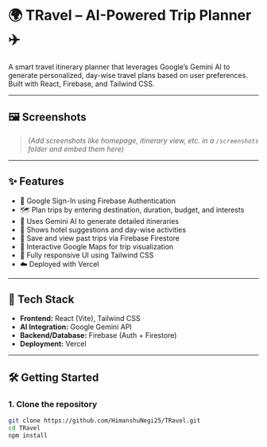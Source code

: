 # 🌍 TRavel – AI-Powered Trip Planner ✈️

A smart travel itinerary planner that leverages Google’s Gemini AI to generate personalized, day-wise travel plans based on user preferences. Built with React, Firebase, and Tailwind CSS.

---

## 🖼️ Screenshots

> *(Add screenshots like homepage, itinerary view, etc. in a `/screenshots` folder and embed them here)*

---

## ✨ Features

- 🔐 Google Sign-In using Firebase Authentication
- 🗺️ Plan trips by entering destination, duration, budget, and interests
- 🤖 Uses Gemini AI to generate detailed itineraries
- 🏨 Shows hotel suggestions and day-wise activities
- 💾 Save and view past trips via Firebase Firestore
- 📍 Interactive Google Maps for trip visualization
- 🎨 Fully responsive UI using Tailwind CSS
- ☁️ Deployed with Vercel

---

## 🧰 Tech Stack

- **Frontend:** React (Vite), Tailwind CSS
- **AI Integration:** Google Gemini API
- **Backend/Database:** Firebase (Auth + Firestore)
- **Deployment:** Vercel

---

## 🛠️ Getting Started

### 1. Clone the repository
```bash
git clone https://github.com/HimanshuNegi25/TRavel.git
cd TRavel
npm install
